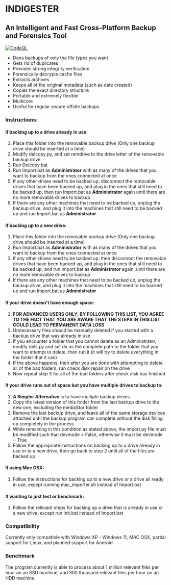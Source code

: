 # INDIGESTER

## An Intelligent and Fast Cross-Platform Backup and Forensics Tool

[![CodeQL](https://github.com/juicecable/Indigester/actions/workflows/codeql-analysis.yml/badge.svg?branch=main)](https://github.com/juicecable/Indigester/actions/workflows/codeql-analysis.yml)

- Does backups of only the file types you want
- Gets rid of duplicates
- Provides strong integrity verification
- Forensically decrypts cache files
- Extracts archives
- Keeps all of the original metadata (such as date created)
- Copies the exact directory structure
- Portable and extremely flexible
- Multicore
- Useful for regular secure offsite backups

### Instructions:

#### If backing up to a drive already in use:
  
  1. Place this folder into the removable backup drive (Only one backup drive should be inserted at a time)
  2. Modify delcopy.py, and set remdrive to the drive letter of the removable backup drive
  3. Run Delcopy.bat
  4. Run Import.bat as **Administrator** with as many of the drives that you want to backup from the ones connected at once
  5. If any other drives need to be backed up, disconnect the removable drives that have been backed up, and plug in the ones that still need to be backed up, then run Import.bat as **Administrator** again until there are no more removable drives to backup
  6. If there are any other machines that need to be backed up, unplug the backup drive, and plug it into the machines that still need to be backed up and run Import.bat as **Administrator**

#### If backing up to a new drive:

  1. Place this folder into the removable backup drive (Only one backup drive should be inserted at a time)
  2. Run Import.bat as **Administrator** with as many of the drives that you want to backup from the ones connected at once
  3. If any other drives need to be backed up, then disconnect the removable drives that have been backed up, and plug in the ones that still need to be backed up, and run Import.bat as **Administrator** again, until there are no more removable drives to backup
  4. If there are any other machines that need to be backed up, unplug the backup drive, and plug it into the machines that still need to be backed up and run Import.bat as **Administrator**
    
#### If your drive doesn't have enough space:

  1. **FOR ADVANCED USERS ONLY, BY FOLLOWING THIS LIST, YOU AGREE TO THE FACT THAT YOU ARE AWARE THAT THE STEPS IN THIS LIST COULD LEAD TO PERMANENT DATA LOSS**
  2. Unnecessary files should be manually deleted if you started with a backup drive that was already in use
  3. If you encounter a folder that you cannot delete as an Administrator, modify dels.py and set dir as the complete path to the folder that you want to attempt to delete, then run it (it will try to delete everything in the folder that it can)
  4. If the above happens, then after you are done with attempting to delete all of the bad folders, run check disk repair on the drive
  5. Now repeat step 3 for all of the bad folders after check disk has finished
    
#### If your drive runs out of space but you have multiple drives to backup to:

  1. **A Simpler Alternative** is to have multiple backup drives
  2. Copy the latest version of this folder from the last backup drive to the new one, excluding the mediaStor folder
  3. Remove the last backup drive, and leave all of the same storage devices attached until the backup program can complete without the disk filling up completely in the process
  4. While remaining in this condition as stated above, the import.py file must be modified such that devmode = False, otherwise it must be devmode = True
  5. Follow the appropriate instructions on backing up to a drive already in use or to a new drive, then go back to step 2 until all of the files are backed up
    
#### If using Mac OSX:

  1. Follow the instructions for backing up to a new drive or a drive all ready in use, except running mac_importer.sh instead of Import.bat
    
#### If wanting to just test or benchmark:

  1. Follow the relevant steps for backing up a drive that is already in use or a new drive, except run Init.bat instead of Import.bat

### Compatibility

  Currently only compatible with Windows XP - Windows 11, MAC OSX, partial support for Linux, and planned support for Android
  
### Benchmark

  The program currently is able to process about 1 million relevant files per hour on an SSD machine, and 300 thousand relevant files per hour on an HDD machine.
